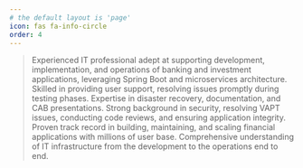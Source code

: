 ```yaml
---
# the default layout is 'page'
icon: fas fa-info-circle
order: 4
---
```


> Experienced IT professional adept at supporting development, implementation, and
operations of banking and investment applications, leveraging Spring Boot and
microservices architecture. Skilled in providing user support, resolving issues promptly
during testing phases. Expertise in disaster recovery, documentation, and CAB
presentations. Strong background in security, resolving VAPT issues, conducting code
reviews, and ensuring application integrity. Proven track record in building,
maintaining, and scaling financial applications with millions of user base.
Comprehensive understanding of IT infrastructure from the development to the
operations end to end.
